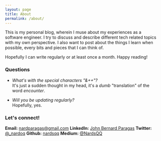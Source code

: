 ```yaml
---
layout: page
title: About
permalink: /about/
---
```


This is my personal blog, wherein I muse about my experiences as a software engineer. I try to discuss and describe different tech related topics with my own perspective. I also want to post about the things I learn when possible, every bits and pieces that I can think of.

Hopefully I can write regularly or at least once a month. Happy reading!

### Questions

* _What's with the special characters "&++"?_  
  It's just a sudden thought in my head, it's a _dumb_ "translation" of the word _encounter_.  

* _Will you be updating regularly?_  
  Hopefully, yes.

### Let's connect!

**Email:** [nardparagas@gmail.com](mailto:nardparagas@gmail.com)
**LinkedIn:** [John Bernard Paragas](https://www.linkedin.com/in/john-bernard-paragas-9a1691143/)
**Twitter:** [@_nardoq](https://twitter.com/_nardoq)
**Github:** [nardsqq](https://github.com/nardsqq)
**Medium:** [@NardsQQ](https://medium.com/@NardsQQ)